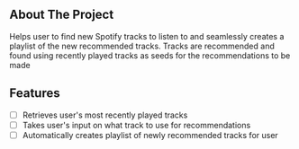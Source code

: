 <!-- ABOUT THE PROJECT -->
## About The Project

Helps user to find new Spotify tracks to listen to and seamlessly creates a playlist of the new recommended tracks. Tracks are recommended and found using recently played tracks as seeds for the recommendations to be made
<!-- Features -->
## Features
- [ ] Retrieves user's most recently played tracks
- [ ] Takes user's input on what track to use for recommendations 
- [ ] Automatically creates playlist of newly recommended tracks for user
